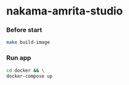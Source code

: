 # nakama-amrita-studio

### Before start
```bash
make build-image
```


### Run app

```bash
cd docker && \
docker-compose up
```